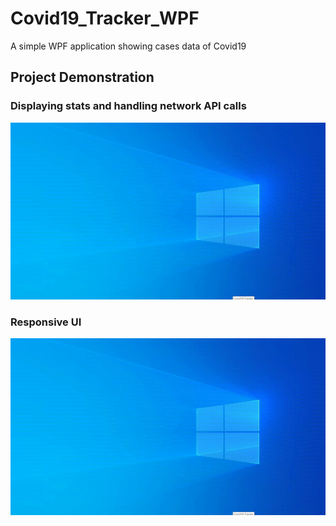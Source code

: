 # Covid19_Tracker_WPF
A simple WPF application showing cases data of Covid19


## Project Demonstration

### Displaying stats and handling network API calls
![](Project_Demos/WPF_Covid19_Demo1.gif)

### Responsive UI
![](Project_Demos/WPF_Covid19_Demo1.gif)
